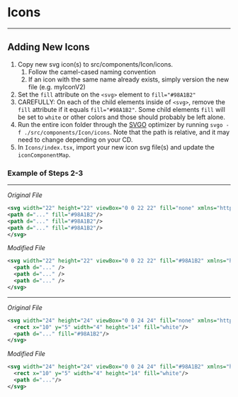 # Icons

---

## Adding New Icons
1) Copy new svg icon(s) to src/components/Icon/icons. 
   1) Follow the camel-cased naming convention
   2) If an icon with the same name already exists, simply version the new file (e.g. myIconV2)
2) Set the `fill` attribute on the `<svg>` element to `fill="#98A1B2"`
3) CAREFULLY: On each of the child elements inside of `<svg>`, remove the `fill` attribute if it equals `fill="#98A1B2"`. 
Some child elements `fill` will be set to `white` or other colors and those should probably be left alone.
4) Run the entire icon folder through the [SVGO](https://github.com/svg/svgo) optimizer by running `svgo -f ./src/components/Icon/icons`. Note that the path is 
relative, and it may need to change depending on your CD.
5) In `Icons/index.tsx`, import your new icon svg file(s) and update the `iconComponentMap`.

### Example of Steps 2-3

---

*Original File*
```xml
<svg width="22" height="22" viewBox="0 0 22 22" fill="none" xmlns="http://www.w3.org/2000/svg">
<path d="..." fill="#98A1B2"/>
<path d="..." fill="#98A1B2"/>
<path d="..." fill="#98A1B2"/>
</svg>
```

*Modified File*
```xml
<svg width="22" height="22" viewBox="0 0 22 22" fill="#98A1B2" xmlns="http://www.w3.org/2000/svg">
  <path d="..." />
  <path d="..." />
  <path d="..." />
</svg>
```

---

*Original File*
```xml
<svg width="24" height="24" viewBox="0 0 24 24" fill="none" xmlns="http://www.w3.org/2000/svg">
  <rect x="10" y="5" width="4" height="14" fill="white"/>
  <path d="..." fill="#98A1B2"/>
</svg>
```

*Modified File*
```xml
<svg width="24" height="24" viewBox="0 0 24 24" fill="#98A1B2" xmlns="http://www.w3.org/2000/svg">
  <rect x="10" y="5" width="4" height="14" fill="white"/>
  <path d="..."/>
</svg>
```